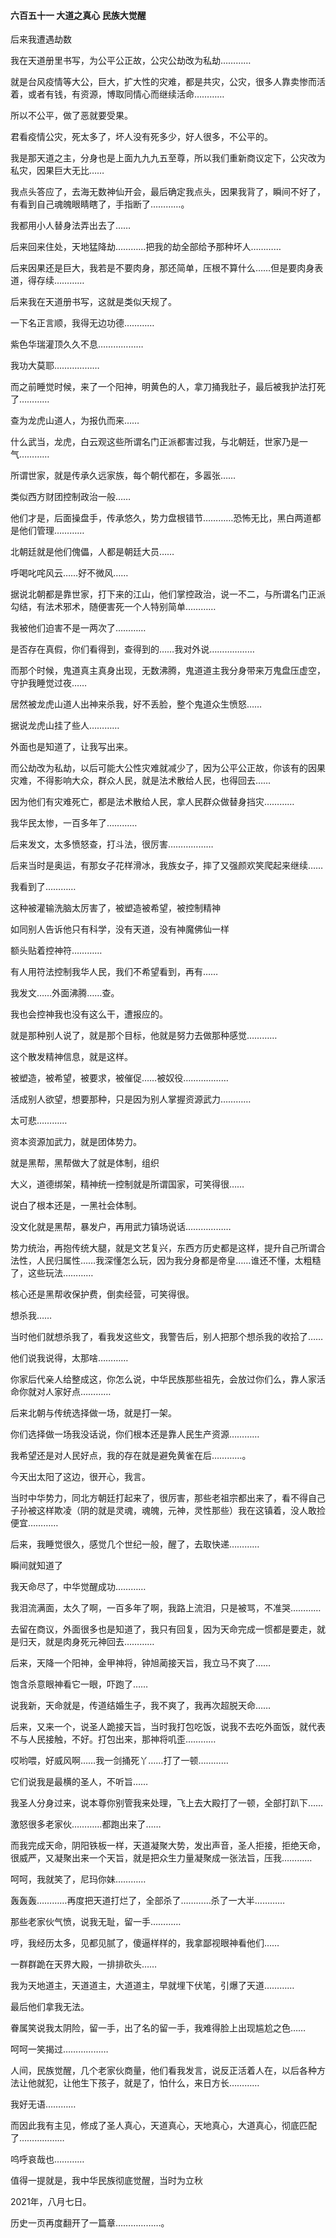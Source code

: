 #### 六百五十一 大道之真心 民族大觉醒

后来我遭遇劫数

我在天道册里书写，为公平公正故，公灾公劫改为私劫…………

就是台风疫情等大公，巨大，扩大性的灾难，都是共灾，公灾，很多人靠卖惨而活着，或者有钱，有资源，博取同情心而继续活命…………

所以不公平，做了恶就要受果。

君看疫情公灾，死太多了，坏人没有死多少，好人很多，不公平的。

我是那天道之主，分身也是上面九九九五至尊，所以我们重新商议定下，公灾改为私灾，因果巨大无比……

我点头答应了，去海无数神仙开会，最后确定我点头，因果我背了，瞬间不好了，有看到自己魂魄眼睛瞎了，手指断了…………。

我都用小人替身法弄出去了……

后来回来住处，天地猛降劫…………把我的劫全部给予那种坏人…………

后来因果还是巨大，我若是不要肉身，那还简单，压根不算什么……但是要肉身表道，得存续…………

后来我在天道册书写，这就是类似天规了。

一下名正言顺，我得无边功德…………

紫色华瑞灌顶久久不息………………

我功大莫耶………………

而之前睡觉时候，来了一个阳神，明黄色的人，拿刀捅我肚子，最后被我护法打死了…………

查为龙虎山道人，为报仇而来……

什么武当，龙虎，白云观这些所谓名门正派都害过我，与北朝廷，世家乃是一气…………


所谓世家，就是传承久远家族，每个朝代都在，多嚣张……

类似西方财团控制政治一般……

他们才是，后面操盘手，传承悠久，势力盘根错节…………恐怖无比，黑白两道都是他们管理…………

北朝廷就是他们傀儡，人都是朝廷大员……

呼喝叱咤风云……好不微风……

据说北朝都是靠世家，打下来的江山，他们掌控政治，说一不二，与所谓名门正派勾结，有法术邪术，随便害死一个人特别简单…………

我被他们迫害不是一两次了…………

是否存在真假，你们看得到，查得到的……我对外说………………

而那个时候，鬼道真主真身出现，无数沸腾，鬼道道主我分身带来万鬼盘压虚空，守护我睡觉过夜……

居然被龙虎山道人出神来杀我，好不丢脸，整个鬼道众生愤怒……

据说龙虎山挂了些人…………

外面也是知道了，让我写出来。

而公劫改为私劫，以后可能大公性灾难就减少了，因为公平公正故，你该有的因果灾难，不得影响大众，群众人民，就是法术散给人民，也得回去……

因为他们有灾难死亡，都是法术散给人民，拿人民群众做替身挡灾…………

我华民太惨，一百多年了…………

后来发文，太多愤怒查，打斗法，很厉害………………

后来当时是奥运，有那女子花样滑冰，我族女子，摔了又强颜欢笑爬起来继续……

我看到了…………

这种被灌输洗脑太厉害了，被塑造被希望，被控制精神

如同别人告诉他只有科学，没有天道，没有神魔佛仙一样

额头贴着控神符…………

有人用符法控制我华人民，我们不希望看到，再有…… 

我发文……外面沸腾……查。

我也会控神我也没有这么干，遭报应的。

就是那种别人说了，就是那个目标，他就是努力去做那种感觉…………

这个散发精神信息，就是这样。

被塑造，被希望，被要求，被催促……被奴役………………

活成别人欲望，想要那种，只是因为别人掌握资源武力…………

太可悲…………

资本资源加武力，就是团体势力。

就是黑帮，黑帮做大了就是体制，组织

大义，道德绑架，精神统一控制就是所谓国家，可笑得很……

说白了根本还是，一黑社会体制。

没文化就是黑帮，暴发户，再用武力镇场说话………………

势力统治，再抱传统大腿，就是文艺复兴，东西方历史都是这样，提升自己所谓合法性，人民归属性……我深懂怎么玩，因为我分身都是帝皇……谁还不懂，太粗糙了，这些玩法…………

核心还是黑帮收保护费，倒卖经营，可笑得很。

想杀我……

当时他们就想杀我了，看我发这些文，我警告后，别人把那个想杀我的收拾了……

他们说我说得，太那啥…………

你家后代亲人给整成这，你怎么说，中华民族那些祖先，会放过你们么，靠人家活命你就对人家好点…………

后来北朝与传统选择做一场，就是打一架。

你们选择做一场我没话说，你们根本还是靠人民生产资源…………

我希望还是对人民好点，我的存在就是避免黄雀在后…………。

今天出太阳了这边，很开心，我言。

当时中华势力，同北方朝廷打起来了，很厉害，那些老祖宗都出来了，看不得自己子孙被这样欺凌（阴的就是灵魂，魂魄，元神，灵性那些）我在这镇着，没人敢捡便宜…………

后来，我睡觉很久，感觉几个世纪一般，醒了，去取快递…………

瞬间就知道了

我天命尽了，中华觉醒成功…………

我泪流满面，太久了啊，一百多年了啊，我路上流泪，只是被骂，不准哭…………


去留在商议，外面很多也是知道了，我只有回复，因为天命完成一惯都是要走，就是归天，就是肉身死元神回去…………

后来，天降一个阳神，金甲神将，钟旭蔺接天旨，我立马不爽了……

饱含杀意眼神看它一眼，吓跑了……

说我新，天命就是，传道结婚生子，我不爽了，我再次超脱天命……

后来，又来一个，说圣人跪接天旨，当时我打包吃饭，说我不去吃外面饭，就代表不与人民接触，不好。打包出来，那神将叽歪…………

哎哟喂，好威风啊……我一剑捅死丫……打了一顿…………

它们说我是最横的圣人，不听旨……

我圣人分身过来，说本尊你别管我来处理，飞上去大殿打了一顿，全部打趴下……

激怒很多老家伙…………都跑出来了……

而我完成天命，阴阳铁板一样，天道凝聚大势，发出声音，圣人拒接，拒绝天命，很威严，又凝聚出来一个天旨，就是把众生力量凝聚成一张法旨，压我…………

呵呵，我就笑了，尼玛你妹…………

轰轰轰…………再度把天道打烂了，全部杀了…………杀了一大半…………

那些老家伙气愤，说我无耻，留一手…………

哼，我经历太多，见都见腻了，傻逼样样的，我拿鄙视眼神看他们……

一群群跪在天界大殿，一排排砍头……

我为天地道主，天道道主，大道道主，早就埋下伏笔，引爆了天道…………

最后他们拿我无法。

眷属笑说我太阴险，留一手，出了名的留一手，我难得脸上出现尴尬之色……

呵呵一笑揭过………………

人间，民族觉醒，几个老家伙商量，他们看我发言，说反正活着人在，以后各种方法让他就犯，让他生下孩子，就是了，怕什么，来日方长…………

我好无语…………

而因此我有主见，修成了圣人真心，天道真心，天地真心，大道真心，彻底匹配了………………


呜呼哀哉也…………

值得一提就是，我中华民族彻底觉醒，当时为立秋

2021年，八月七日。

历史一页再度翻开了一篇章………………。

